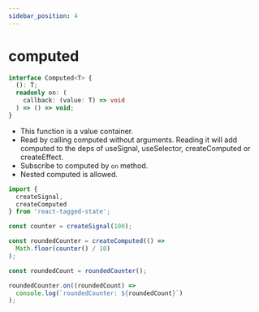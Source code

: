```yaml
---
sidebar_position: 4
---
```


# computed

```typescript
interface Computed<T> {
  (): T;
  readonly on: (
    callback: (value: T) => void
  ) => () => void;
}
```

- This function is a value container.
- Read by calling computed without arguments. Reading it will add computed to the deps of useSignal, useSelector, createComputed or createEffect.
- Subscribe to computed by `on` method.
- Nested computed is allowed.

```typescript
import {
  createSignal,
  createComputed
} from 'react-tagged-state';

const counter = createSignal(100);

const roundedCounter = createComputed(() =>
  Math.floor(counter() / 10)
);

const roundedCount = roundedCounter();

roundedCounter.on((roundedCount) =>
  console.log(`roundedCounter: ${roundedCount}`)
);
```
